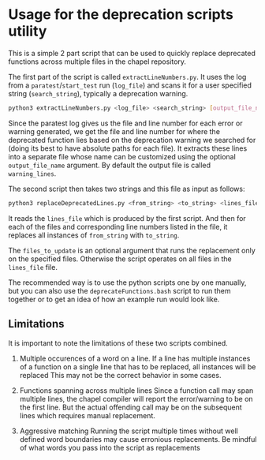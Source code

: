 # Usage for the deprecation scripts utility

This is a simple 2 part script that can be used to quickly replace deprecated
functions across multiple files in the chapel repository.

The first part of the script is called `extractLineNumbers.py`. It uses the
log from a `paratest`/`start_test` run (`log_file`) and scans it for a user specified
string (`search_string`), typically a deprecation warning.

```sh
python3 extractLineNumbers.py <log_file> <search_string> [output_file_name]
```

Since the paratest log gives us the file and line number for each error or
warning generated, we get the file and line number for where the deprecated
function lies based on the deprecation warning we searched for (doing its best
to have absolute paths for each file). It extracts these lines into a separate
file whose name can be customized using the optional `output_file_name` argument.
By default the output file is called `warning_lines`.

The second script then takes two strings and this file as input as follows:

```sh
python3 replaceDeprecatedLines.py <from_string> <to_string> <lines_file> [files_to_update...]
```
It reads the `lines_file` which is produced by the first script.
And then for each of the files and corresponding line numbers listed in the file,
it replaces all instances of `from_string` with `to_string`.

The `files_to_update` is an optional argument that runs the replacement only on the
specified files. Otherwise the script operates on all files in the `lines_file` file.

The recommended way is to use the python scripts one by one manually,
but you can also use the `deprecateFunctions.bash` script to run them together or
to get an idea of how an example run would look like.

## Limitations


It is important to note the limitations of these two scripts combined.

1. Multiple occurences of a word on a line.
If a line has multiple instances of a function on a single line that has to be replaced, all instances will be replaced
This may not be the correct behavior in some cases.

2. Functions spanning across multiple lines
Since a function call may span multiple lines, the chapel compiler will report the error/warning to be on the first line.
But the actual offending call may be on the subsequent lines which requires manual replacement.

3. Aggressive matching
Running the script multiple times without well defined word boundaries may cause erronious replacements.
Be mindful of what words you pass into the script as replacements
